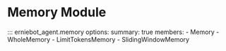 
# Memory Module


::: erniebot_agent.memory
    options:
        summary: true
        members:
        - Memory
        - WholeMemory
        - LimitTokensMemory
        - SlidingWindowMemory
